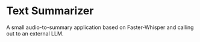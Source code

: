 # Text Summarizer

A small audio-to-summary application based on Faster-Whisper and calling out to an external LLM.